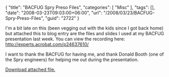 {
	"title": "BACFUG Spry Preso Files",
	"categories": [
		"Misc"
	],
	"tags": [],
	"date": "2008-03-23T09:03:00+06:00",
	"url": "/2008/03/23/BACFUG-Spry-Preso-Files",
	"guid": "2722"
}

I'm a bit late on this (been vegging out with the kids since I got back home) but attached this to blog entry are the files and slides I used at my BACFUG presentation last week. You can view the recording here: <a href="http://experts.acrobat.com/p24637610/">http://experts.acrobat.com/p24637610/</a>

I want to thank the BACFUG for having me, and thank Donald Booth (one of the Spry engineers) for helping me out during the presentation.<p><a href='enclosures/D%3A%5Chosts%5Cwww%2Ecoldfusionjedi%2Ecom%5Cenclosures%2Fspry1%2Ezip'>Download attached file.</a></p>